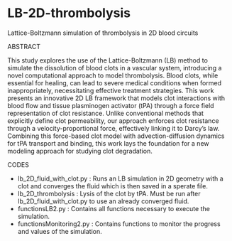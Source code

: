 # LB-2D-thrombolysis
Lattice-Boltzmann simulation of thrombolysis in 2D blood circuits

ABSTRACT

This study explores the use of the Lattice-Boltzmann (LB) method to simulate the dissolution of blood clots in a vascular system, introducing a novel computational approach to model thrombolysis. Blood clots, while essential for healing, can lead to severe medical conditions when formed inappropriately, necessitating effective treatment strategies. This work presents an innovative 2D LB framework that models clot interactions with blood flow and tissue plasminogen activator (tPA) through a force field representation of clot resistance. Unlike conventional methods that explicitly define clot permeability, our approach enforces clot resistance through a velocity-proportional force, effectively linking it to Darcy’s law. Combining this force-based clot model with advection-diffusion dynamics for tPA transport and binding, this work lays the foundation for a new modeling approach for studying clot degradation.

CODES
- lb_2D_fluid_with_clot.py : Runs an LB simulation in 2D geometry with a clot and converges the fluid which is then saved in a sperate file.
- lb_2D_thrombolysis : Lysis of the clot by tPA. Must be run after lb_2D_fluid_with_clot.py to use an already converged fluid.
- functionsLB2.py : Contains all functions necessary to execute the simulation.
- functionsMonitoring2.py : Contains functions to monitor the progress and values of the simulation.
